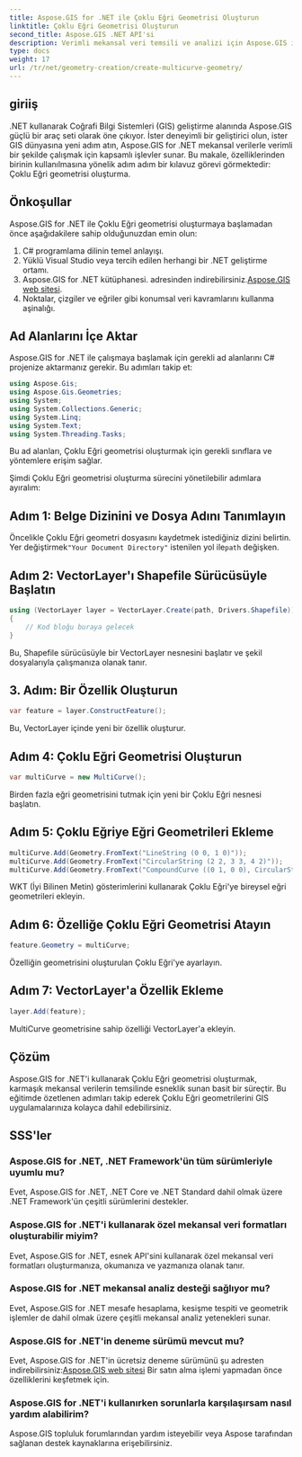 ```yaml
---
title: Aspose.GIS for .NET ile Çoklu Eğri Geometrisi Oluşturun
linktitle: Çoklu Eğri Geometrisi Oluşturun
second_title: Aspose.GIS .NET API'si
description: Verimli mekansal veri temsili ve analizi için Aspose.GIS ile .NET'te Çoklu Eğri geometrisi oluşturmayı öğrenin.
type: docs
weight: 17
url: /tr/net/geometry-creation/create-multicurve-geometry/
---
```

## giriiş
.NET kullanarak Coğrafi Bilgi Sistemleri (GIS) geliştirme alanında Aspose.GIS güçlü bir araç seti olarak öne çıkıyor. İster deneyimli bir geliştirici olun, ister GIS dünyasına yeni adım atın, Aspose.GIS for .NET mekansal verilerle verimli bir şekilde çalışmak için kapsamlı işlevler sunar. Bu makale, özelliklerinden birinin kullanılmasına yönelik adım adım bir kılavuz görevi görmektedir: Çoklu Eğri geometrisi oluşturma.
## Önkoşullar
Aspose.GIS for .NET ile Çoklu Eğri geometrisi oluşturmaya başlamadan önce aşağıdakilere sahip olduğunuzdan emin olun:
1. C# programlama dilinin temel anlayışı.
2. Yüklü Visual Studio veya tercih edilen herhangi bir .NET geliştirme ortamı.
3.  Aspose.GIS for .NET kütüphanesi. adresinden indirebilirsiniz.[Aspose.GIS web sitesi](https://releases.aspose.com/gis/net/).
4. Noktalar, çizgiler ve eğriler gibi konumsal veri kavramlarını kullanma aşinalığı.

## Ad Alanlarını İçe Aktar
Aspose.GIS for .NET ile çalışmaya başlamak için gerekli ad alanlarını C# projenize aktarmanız gerekir. Bu adımları takip et:

```csharp
using Aspose.Gis;
using Aspose.Gis.Geometries;
using System;
using System.Collections.Generic;
using System.Linq;
using System.Text;
using System.Threading.Tasks;
```
Bu ad alanları, Çoklu Eğri geometrisi oluşturmak için gerekli sınıflara ve yöntemlere erişim sağlar.

Şimdi Çoklu Eğri geometrisi oluşturma sürecini yönetilebilir adımlara ayıralım:
## Adım 1: Belge Dizinini ve Dosya Adını Tanımlayın
 Öncelikle Çoklu Eğri geometri dosyasını kaydetmek istediğiniz dizini belirtin. Yer değiştirmek`"Your Document Directory"` istenilen yol ile`path` değişken.
## Adım 2: VectorLayer'ı Shapefile Sürücüsüyle Başlatın
```csharp
using (VectorLayer layer = VectorLayer.Create(path, Drivers.Shapefile))
{
    // Kod bloğu buraya gelecek
}
```
Bu, Shapefile sürücüsüyle bir VectorLayer nesnesini başlatır ve şekil dosyalarıyla çalışmanıza olanak tanır.
## 3. Adım: Bir Özellik Oluşturun
```csharp
var feature = layer.ConstructFeature();
```
Bu, VectorLayer içinde yeni bir özellik oluşturur.
## Adım 4: Çoklu Eğri Geometrisi Oluşturun
```csharp
var multiCurve = new MultiCurve();
```
Birden fazla eğri geometrisini tutmak için yeni bir Çoklu Eğri nesnesi başlatın.
## Adım 5: Çoklu Eğriye Eğri Geometrileri Ekleme
```csharp
multiCurve.Add(Geometry.FromText("LineString (0 0, 1 0)"));
multiCurve.Add(Geometry.FromText("CircularString (2 2, 3 3, 4 2)"));
multiCurve.Add(Geometry.FromText("CompoundCurve ((0 1, 0 0), CircularString (0 0, 3 3, 6 0))"));
```
WKT (İyi Bilinen Metin) gösterimlerini kullanarak Çoklu Eğri'ye bireysel eğri geometrileri ekleyin.
## Adım 6: Özelliğe Çoklu Eğri Geometrisi Atayın
```csharp
feature.Geometry = multiCurve;
```
Özelliğin geometrisini oluşturulan Çoklu Eğri'ye ayarlayın.
## Adım 7: VectorLayer'a Özellik Ekleme
```csharp
layer.Add(feature);
```
MultiCurve geometrisine sahip özelliği VectorLayer'a ekleyin.

## Çözüm
Aspose.GIS for .NET'i kullanarak Çoklu Eğri geometrisi oluşturmak, karmaşık mekansal verilerin temsilinde esneklik sunan basit bir süreçtir. Bu eğitimde özetlenen adımları takip ederek Çoklu Eğri geometrilerini GIS uygulamalarınıza kolayca dahil edebilirsiniz.
## SSS'ler
### Aspose.GIS for .NET, .NET Framework'ün tüm sürümleriyle uyumlu mu?
Evet, Aspose.GIS for .NET, .NET Core ve .NET Standard dahil olmak üzere .NET Framework'ün çeşitli sürümlerini destekler.
### Aspose.GIS for .NET'i kullanarak özel mekansal veri formatları oluşturabilir miyim?
Evet, Aspose.GIS for .NET, esnek API'sini kullanarak özel mekansal veri formatları oluşturmanıza, okumanıza ve yazmanıza olanak tanır.
### Aspose.GIS for .NET mekansal analiz desteği sağlıyor mu?
Evet, Aspose.GIS for .NET mesafe hesaplama, kesişme tespiti ve geometrik işlemler de dahil olmak üzere çeşitli mekansal analiz yetenekleri sunar.
### Aspose.GIS for .NET'in deneme sürümü mevcut mu?
Evet, Aspose.GIS for .NET'in ücretsiz deneme sürümünü şu adresten indirebilirsiniz:[Aspose.GIS web sitesi](https://releases.aspose.com/gis/net/) Bir satın alma işlemi yapmadan önce özelliklerini keşfetmek için.
### Aspose.GIS for .NET'i kullanırken sorunlarla karşılaşırsam nasıl yardım alabilirim?
Aspose.GIS topluluk forumlarından yardım isteyebilir veya Aspose tarafından sağlanan destek kaynaklarına erişebilirsiniz.